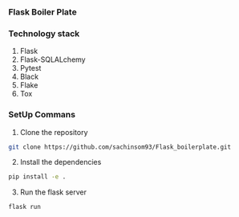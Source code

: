 ### Flask Boiler Plate

### Technology stack
1. Flask
2. Flask-SQLALchemy
3. Pytest
4. Black
5. Flake
6. Tox

### SetUp Commans
1. Clone the repository
```sh
git clone https://github.com/sachinsom93/Flask_boilerplate.git
```

2. Install the dependencies
```sh
pip install -e .
```
 
3. Run the flask server
```sh
flask run
```
